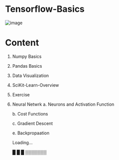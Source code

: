 # Tensorflow-Basics
![image](https://user-images.githubusercontent.com/64656686/211951439-5dd08f2a-21c7-4742-a23e-2cfd034b041e.png)

# Content 

1. Numpy Basics
2. Pandas Basics
3. Data Visualization
4. SciKit-Learn-Overview
5. Exercise 
6. Neural Netwrk 
   a. Neurons and Activation Function 
   
   b. Cost Functions
   
   c. Gradient Descent
   
   e. Backpropaation 
   


   Loading…
   
   █ █ █ ▒▒▒▒▒▒▒
